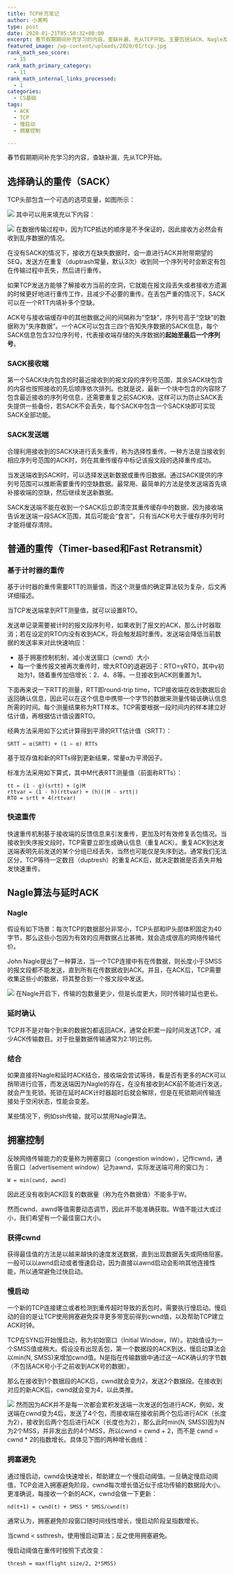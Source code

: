 ```yaml
---
title: TCP补充笔记
author: 小黄鸭
type: post
date: 2020-01-21T05:50:32+00:00
excerpt: 春节假期期间补充学习的内容，查缺补漏，先从TCP开始。主要包括SACK、Nagle及拥塞控制的小细节。
featured_image: /wp-content/uploads/2020/01/tcp.jpg
rank_math_seo_score:
  - 15
rank_math_primary_category:
  - 11
rank_math_internal_links_processed:
  - 1
categories:
  - CS基础
tags:
  - ACK
  - TCP
  - 慢启动
  - 拥塞控制

---
```

春节假期期间补充学习的内容，查缺补漏，先从TCP开始。

## 选择确认的重传（SACK）

TCP头部包含一个可选的选项变量，如图所示：

![](../2020/01/tcp_option.jpg)
其中可以用来填充以下内容：

![](../2020/01/tcp_option_list.jpg)
在数据传输过程中，因为TCP抵达的顺序是不予保证的，因此接收方必然会有收到乱序数据的情况。

在没有SACK的情况下，接收方在缺失数据时，会一直进行ACK并附带期望的SEQ，发送方在重复（duptrash常量，默认3次）收到同一个序列号时会断定有包在传输过程中丢失，然后进行重传。

如果TCP发送方能够了解接收方当前的空洞，它就能在报文段丢失或者接收方遗漏的时候更好地进行重传工作，且减少不必要的重传。在丢包严重的情况下，SACK可以在一个RTT内填补多个空缺。

ACK号与接收端缓存中的其他数据之间的间隔称为“空缺”，序列号高于“空缺”的数据称为“失序数据”。一个ACK可以包含三四个告知失序数据的SACK信息，每个SACK信息包含32位序列号，代表接收端存储的失序数据的**起始至最后一个序列号**。

### SACK接收端

第一个SACK块内包含的时最近接收到的报文段的序列号范围，其余SACK块包含的内容也按照接收的先后顺序依次排列。也就是说，最新一个块中包含的内容除了包含最近接收的序列号信息，还需要重复之前SACK块。这样可以为防止SACK丢失提供一些备份，若SACK不会丢失，每个SACK中包含一个SACK块即可实现SACK全部功能。

### SACK发送端

合理利用接收到的SACK块进行丢失重传，称为选择性重传。一种方法是当接收到相应序列号范围的ACK时，则在其重传缓存中标记该报文段的选择重传成功。

当发送端收到SACK时，可以选择发送新数据或重传旧数据。通过SACK提供的序列号范围可以推断需要重传的空缺数据。最常用、最简单的方法是使发送端首先填补接收端的空缺，然后继续发送新数据。

SACK发送端不能在收到一个SACK后立即清空其重传缓存中的数据，因为接收端告诉发送端一段SACK范围，其后可能会“食言”。只有当ACK号大于缓存序列号时才能将缓存清除。

## 普通的重传（Timer-based和Fast Retransmit）

### 基于计时器的重传

基于计时器的重传需要RTT的测量值，而这个测量值的确定算法较为复杂，后文再详细描述。

当TCP发送端拿到RTT测量值，就可以设置RTO。

发送单记录需要被计时的报文段序列号，如果收到了报文的ACK，那么计时器取消；若在设定的RTO内没有收到ACK，将会触发超时重传。发送端会降低当前数据的发送率来对此快速响应：

  * 基于拥塞控制机制，减小发送窗口（cwnd）大小
  * 每一个重传报文被再次重传时，增大RTO的退避因子：RTO=γRTO，其中γ初始为1，随着重传加倍增长：2、4、8等。一旦接收到ACK则重置为1。

下面再来说一下RTT的测量，RTT即round-trip time，TCP接收端在收到数据后会返回确认信息，因此可以在这个信息中携带一个字节的数据来测量传输该确认信息所需的时间。每个测量结果称为RTT样本。TCP需要根据一段时间内的样本建立好估计值，再根据估计值设置RTO。

经典方法采用如下公式计算得到平滑的RTT估计值（SRTT）：

```
SRTT ← α(SRTT) + (1 − α) RTTs

```
基于现存值和新的RTTs得到更新结果，常量α为平滑因子。

标准方法采用如下算式，其中M代表RTT测量值（前面称RTTs）：

```
tt ← (1 - g)(srtt) + (g)M
rttvar ← (1 - h)(rttvar) + (h)(|M - srtt|)
RTO = srtt + 4(rttvar)

```
### 快速重传

快速重传机制基于接收端的反馈信息来引发重传，更加及时有效修复丢包情况。当接收到失序报文段时，TCP需要立即生成确认信息（重复ACK）。重复ACK到达发送端表明先前发送的某个分组已经丢失，当然也可能仅是失序到达。通常我们无法区分，TCP等待一定数目（duptresh）的重复ACK后，就决定数据是否丢失并触发快速重传。

## Nagle算法与延时ACK

### Nagle

假设有如下场景：每次TCP的数据部分非常小，TCP头部和IP头部体积固定为40字节，那么这些小包因为有效的应用数据占比甚微，就会造成很高的网络传输代价。

John Nagle提出了一种算法，当一个TCP连接中有在传数据，则长度小于SMSS的报文段都不能发送，直到所有在传数据收到ACK。并且，在ACK后，TCP需要收集这些小的数据，将其整合到一个报文段中发送。

![](../2020/01/tcp_nagle.jpg)
在Nagle开启下，传输的包数量更少，但是长度更大，同时传输时延也更长。

### 延时确认

TCP并不是对每个到来的数据包都返回ACK，通常会积累一段时间发送TCP，减少ACK传输数目。对于批量数据传输通常为2:1的比例。

### 结合

如果直接将Nagle和延时ACK结合，接收端会尝试等待，看是否有更多的ACK可以捎带进行应答，而发送端因为Nagle的存在，在没有接收到ACK前不能进行发送，就会产生死锁。死锁在延时ACK计时器超时后就会解除，但是在死锁期间传输连接处于空闲状态，性能会变差。

某些情况下，例如ssh传输，就可以禁用Nagle算法。

## 拥塞控制

反映网络传输能力的变量称为拥塞窗口（congestion window），记作cwnd，通告窗口（advertisement window）记为awnd，实际发送端可用的窗口为：

```
W = min(cwnd, awnd)

```
因此还没有收到ACK回复的数据量（称为在外数据值）不能多于W。

然而cwnd、awnd等值需要动态调节，因此并不能准确获取。W值不能过大或过小，我们希望有一个最佳窗口大小。

### 获得cwnd

获得最佳值的方法是以越来越快的速度发送数据，直到出现数据丢失或网络阻塞。一般可以以awnd启动或者慢速启动，因为直接以awnd启动会影响其他连接性能，所以通常避免过快启动。

### 慢启动

一个新的TCP连接建立或者检测到重传超时导致的丢包时，需要执行慢启动。慢启动的目的是让TCP使用拥塞避免探寻更多带宽前得到cwnd值，以及帮助TCP建立ACK时钟。

TCP在SYN后开始慢启动，称为初始窗口（Initial Window，IW）。初始值设为一个SMSS值或稍大。假设没有出现丢包，第一个数据段的ACK到达，慢启动算法会以min(N, SMSS)来增加cwnd值。N是指在传输数据中通过这一ACK确认的字节数（不包括ACK号小于之前收到ACK号的数据）。

那么在接收到1个数据段的ACK后，cwnd就会变为2，发送2个数据段。在接收到对应的新ACK后，cwnd就会变为4，以此类推。

![](../2020/01/tcp_slow_start.jpg)
然而因为ACK并不是每一次都会累积发送端一次发送的包进行ACK，例如，发送端在cwnd变为4后，发送了4个包，而接收端在接收前两个包后进行ACK（长度为2），接收到后两个包后进行ACK（长度也为2），那么此时min(N, SMSS)因为N为2个MSS，并非发出去的4个MSS，所以cwnd = cwnd + 2，而不是 cwnd = cwnd * 2的指数增长。具体见下图的两种增长曲线：  


### 拥塞避免

通过慢启动，cwnd会快速增长，帮助建立一个慢启动阈值。一旦确定慢启动阈值，TCP会进入拥塞避免阶段，cwnd每次增长值近似于成功传输的数据段大小。更准确说，每接收一个新的ACK，cwnd会做一下更新：

```
nd(t+1) = cwnd(t) + SMSS * SMSS/cwnd(t)

```
通常认为，拥塞避免阶段窗口随时间线性增长，慢启动阶段呈指数增长。

当cwnd < ssthresh，使用慢启动算法；反之使用拥塞避免。

慢启动阈值在重传时按照下式改变：

```
thresh = max(flight size/2, 2*SMSS)
```